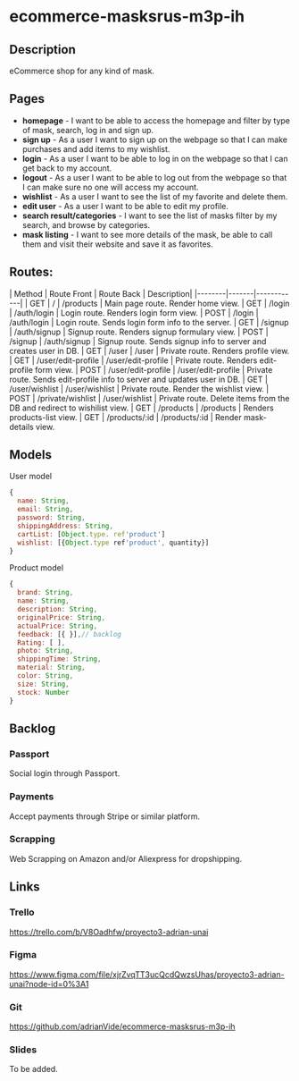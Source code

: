 # ecommerce-masksrus-m3p-ih


## Description

eCommerce shop for any kind of mask.

## Pages


- **homepage** - I want to be able to access the homepage and filter by type of mask, search, log in and sign up. 
- **sign up** - As a user I want to sign up on the webpage so that I can make purchases and add items to my wishlist.
- **login** - As a user I want to be able to log in on the webpage so that I can get back to my account.
- **logout** - As a user I want to be able to log out from the webpage so that I can make sure no one will access my account.
- **wishlist** - As a user I want to see the list of my favorite and delete them.
- **edit user** - As a user I want to be able to edit my profile.
- **search result/categories** - I want to see the list of masks filter by my search, and browse by categories.
- **mask listing** - I want to see more details of the mask, be able to call them and visit their website and save it as favorites.


## Routes:

| Method | Route Front | Route Back | Description|
|--------|-------|------------|
| GET  | / | /products | Main page route. Render home view.
| GET  | /login | /auth/login | Login route. Renders login form view.
| POST | /login | /auth/login | Login route. Sends login form info to the server.
| GET | /signup | /auth/signup | Signup route. Renders signup formulary view.
| POST | /signup | /auth/signup | Signup route. Sends signup info to server and creates user in DB.
| GET | /user | /user | Private route. Renders profile view.
| GET | /user/edit-profile | /user/edit-profile | Private route. Renders edit-profile form view.
| POST | /user/edit-profile | /user/edit-profile | Private route. Sends edit-profile info to server and updates user in DB.
| GET | /user/wishlist | /user/wishlist | Private route. Render the wishlist view.
| POST | /private/wishlist | /user/wishlist | Private route. Delete items from the DB and redirect to wishilist view.
| GET | /products | /products | Renders products-list view.
| GET | /products/:id | /products/:id | Render mask-details view.


## Models

User model

```javascript
{
  name: String,
  email: String,
  password: String,
  shippingAddress: String,
  cartList: [Object.type. ref'product']
  wishlist: [{Object.type ref'product', quantity}]
}

```
Product model

```javascript
{
  brand: String,
  name: String,
  description: String,
  originalPrice: String,
  actualPrice: String,
  feedback: [{ }],// backlog
  Rating: [ ], 
  photo: String,
  shippingTime: String,
  material: String,
  color: String,
  size: String,
  stock: Number
}

```


## Backlog

### Passport

Social login through Passport.

### Payments

Accept payments through Stripe or similar platform.

### Scrapping

Web Scrapping on Amazon and/or Aliexpress for dropshipping.



## Links

### Trello 

https://trello.com/b/V8Oadhfw/proyecto3-adrian-unai

### Figma

https://www.figma.com/file/xjrZvqTT3ucQcdQwzsUhas/proyecto3-adrian-unai?node-id=0%3A1

### Git

https://github.com/adrianVide/ecommerce-masksrus-m3p-ih

### Slides

To be added.